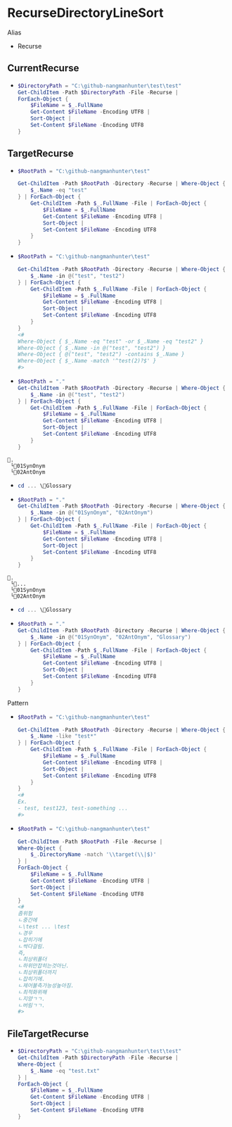 # RecurseDirectoryLineSort
Alias
- Recurse
## CurrentRecurse
- ```ps1
  $DirectoryPath = "C:\github-nangmanhunter\test\test" 
  Get-ChildItem -Path $DirectoryPath -File -Recurse | 
  ForEach-Object {
      $FileName = $_.FullName
      Get-Content $FileName -Encoding UTF8 | 
      Sort-Object | 
      Set-Content $FileName -Encoding UTF8
  }
  ```


## TargetRecurse
- ```ps1
  $RootPath = "C:\github-nangmanhunter\test"

  Get-ChildItem -Path $RootPath -Directory -Recurse | Where-Object {
      $_.Name -eq "test"
  } | ForEach-Object {
      Get-ChildItem -Path $_.FullName -File | ForEach-Object {
          $FileName = $_.FullName
          Get-Content $FileName -Encoding UTF8 |
          Sort-Object |
          Set-Content $FileName -Encoding UTF8
      }
  }
  ```
- ```ps1
  $RootPath = "C:\github-nangmanhunter\test"

  Get-ChildItem -Path $RootPath -Directory -Recurse | Where-Object {
      $_.Name -in @("test", "test2")
  } | ForEach-Object {
      Get-ChildItem -Path $_.FullName -File | ForEach-Object {
          $FileName = $_.FullName
          Get-Content $FileName -Encoding UTF8 |
          Sort-Object |
          Set-Content $FileName -Encoding UTF8
      }
  }
  <#
  Where-Object { $_.Name -eq "test" -or $_.Name -eq "test2" }
  Where-Object { $_.Name -in @("test", "test2") }
  Where-Object { @("test", "test2") -contains $_.Name }
  Where-Object { $_.Name -match '^test(2)?$' }
  #>
  ```
- ```ps1
  $RootPath = "."
  Get-ChildItem -Path $RootPath -Directory -Recurse | Where-Object {
      $_.Name -in @("test", "test2")
  } | ForEach-Object {
      Get-ChildItem -Path $_.FullName -File | ForEach-Object {
          $FileName = $_.FullName
          Get-Content $FileName -Encoding UTF8 |
          Sort-Object |
          Set-Content $FileName -Encoding UTF8
      }
  }
  ```


```
📁.
 └📁01SynOnym
 └📁02AntOnym 
```
- ```ps1
  cd ... \📁Glossary
  ```
- ```ps1
  $RootPath = "."
  Get-ChildItem -Path $RootPath -Directory -Recurse | Where-Object {
      $_.Name -in @("01SynOnym", "02AntOnym")
  } | ForEach-Object {
      Get-ChildItem -Path $_.FullName -File | ForEach-Object {
          $FileName = $_.FullName
          Get-Content $FileName -Encoding UTF8 |
          Sort-Object |
          Set-Content $FileName -Encoding UTF8
      }
  }
  ```




```
📁.
 └📁...
 └📁01SynOnym
 └📁02AntOnym 
```
- ```ps1
  cd ... \📁Glossary
  ```
- ```ps1
  $RootPath = "."
  Get-ChildItem -Path $RootPath -Directory -Recurse | Where-Object {
      $_.Name -in @("01SynOnym", "02AntOnym", "Glossary")
  } | ForEach-Object {
      Get-ChildItem -Path $_.FullName -File | ForEach-Object {
          $FileName = $_.FullName
          Get-Content $FileName -Encoding UTF8 |
          Sort-Object |
          Set-Content $FileName -Encoding UTF8
      }
  }
  ```


Pattern  
- ```ps1
  $RootPath = "C:\github-nangmanhunter\test"

  Get-ChildItem -Path $RootPath -Directory -Recurse | Where-Object {
      $_.Name -like "test*"
  } | ForEach-Object {
      Get-ChildItem -Path $_.FullName -File | ForEach-Object {
          $FileName = $_.FullName
          Get-Content $FileName -Encoding UTF8 |
          Sort-Object |
          Set-Content $FileName -Encoding UTF8
      }
  }
  <#
  Ex.
  - test, test123, test-something ...
  #>
  ```
- ```ps1
  $RootPath = "C:\github-nangmanhunter\test"

  Get-ChildItem -Path $RootPath -File -Recurse | 
  Where-Object {
      $_.DirectoryName -match '\\target(\\|$)'
  } |
  ForEach-Object {
      $FileName = $_.FullName
      Get-Content $FileName -Encoding UTF8 |
      Sort-Object |
      Set-Content $FileName -Encoding UTF8
  }
  <#
  좀위험
  ㄴ중간에
  ㄴ\test ... \test
  ㄴ경우
  ㄴ잡히기에
  ㄴ싹다걸림.
  즉,
  ㄴ최상위폴더
  ㄴ하위만잡히는것아닌.
  ㄴ최상위폴더까지
  ㄴ잡히기에.
  ㄴ제어불측가능성높아짐.
  ㄴ최적화위해
  ㄴ지양ㄱㄱ.
  ㄴ버림ㄱㄱ.
  #>
  ```

## FileTargetRecurse
- ```ps1
  $DirectoryPath = "C:\github-nangmanhunter\test\test" 
  Get-ChildItem -Path $DirectoryPath -File -Recurse | 
  Where-Object {
      $_.Name -eq "test.txt"
  } |
  ForEach-Object {
      $FileName = $_.FullName
      Get-Content $FileName -Encoding UTF8 | 
      Sort-Object | 
      Set-Content $FileName -Encoding UTF8
  }
  ```

